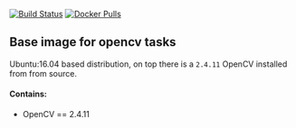 [![Build Status](https://travis-ci.org/spekulant/ubuntu-opencv.svg?branch=master)](https://travis-ci.org/spekulant/ubuntu-opencv)
[![Docker Pulls](https://img.shields.io/docker/pulls/spekulant/ubuntu-opencv.svg)](https://hub.docker.com/r/spekulant/ubuntu-opencv/)

## Base image for opencv tasks
Ubuntu:16.04 based distribution, on top there is a `2.4.11` OpenCV installed from from source.

#### Contains:
- OpenCV == 2.4.11
